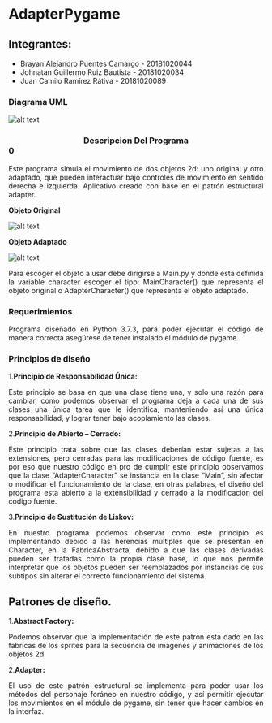 # AdapterPygame

## Integrantes:

- Brayan Alejandro Puentes Camargo  - 20181020044
- Johnatan Guillermo Ruiz Bautista  - 20181020034
- Juan Camilo Ramírez Rátiva        - 20181020089

### Diagrama UML

![alt text](https://github.com/wthoutjc/Serenata/blob/master/BandaUML2.0.png)

### <center> Descripcion Del Programa </center>0
<p align= "Justify">Este programa simula el movimiento de dos objetos 2d: uno original y otro adaptado, que pueden interactuar bajo controles de movimiento en sentido derecha e izquierda. Aplicativo creado con base en el patrón estructural adapter.</p>

**Objeto Original**

![alt text](https://github.com/jgruizba/AdapterPygame/blob/master/origina.jpeg)

**Objeto Adaptado**

![alt text](https://github.com/jgruizba/AdapterPygame/blob/master/bomber.jpeg)


<p align= "Justify">Para escoger el objeto a usar debe dirigirse a Main.py y donde esta definida la variable character escoger el tipo: MainCharacter() que representa el objeto original o AdapterCharacter() que representa el objeto adaptado.</p>

### **Requerimientos**
<p align= "Justify">Programa diseñado en Python 3.7.3, para poder ejecutar el código de manera correcta asegúrese de tener instalado el módulo de pygame.</p>

### Principios de diseño
1.**Principio de Responsabilidad Única:**

<p align= "Justify">Este principio se basa en que una clase tiene una, y solo una razón para cambiar, como podemos observar el programa deja a cada una de sus clases una única tarea que le identifica, manteniendo así una única responsabilidad, y lograr tener bajo acoplamiento las clases.</p>

2.**Principio de Abierto – Cerrado:**

<p align= "Justify">Este principio trata sobre que las clases deberían estar sujetas a las extensiones, pero cerradas para las modificaciones de código fuente, es por eso que nuestro código en pro de cumplir este principio observamos que la clase “AdapterCharacter” se instancia en la clase “Main”, sin afectar o modificar el funcionamiento de la clase, en otras palabras, el diseño del programa esta abierto a la extensibilidad y cerrado a la modificación del código fuente.</p>

3.**Principio de Sustitución de Liskov:**
<p align= "Justify">En nuestro programa podemos observar como este principio es implementando debido a las herencias múltiples que se presentan en Character, en la FabricaAbstracta, debido a que las clases derivadas pueden ser tratadas como la propia clase base, lo que nos permite interpretar que los objetos pueden ser reemplazados por instancias de sus subtipos sin alterar el correcto funcionamiento del sistema.</p>

## Patrones de diseño.

1.**Abstract Factory:**

<p align= "Justify">Podemos observar que la implementación de este patrón esta dado en las fabricas de los sprites para la secuencia de imágenes y animaciones de los objetos 2d.</p>

2.**Adapter:**

<p align= "Justify">El uso de este patrón estructural se implementa para poder usar los métodos del personaje foráneo en nuestro código, y así permitir ejecutar los movimientos en el módulo de pygame, sin tener que hacer cambios en la interfaz.</p> 


